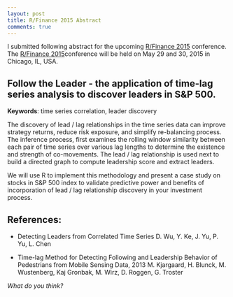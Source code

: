 ```yaml
---
layout: post
title: R/Finance 2015 Abstract
comments: true
---
```


I submitted following abstract for the upcoming [R/Finance 2015](http://www.rinfinance.com/)
conference. The [R/Finance 2015](http://www.rinfinance.com/)conference will be held 
on May 29 and 30, 2015 in Chicago, IL, USA.



Follow the Leader - the application of time-lag series analysis to discover leaders in S&P 500.
---

**Keywords**: time series correlation, leader discovery

The discovery of lead / lag relationships in the time series data can
improve strategy returns, reduce risk exposure, and simplify re-balancing process.
The inference process, first examines the rolling window similarity between each pair of time
series over various lag lengths to determine the existence and strength of co-movements.
The lead / lag relationship is used next to build a directed graph to compute leadership score
and extract leaders.

We will use R to implement this methodology and present a case study on stocks in S&P 500 index
to validate predictive power and benefits of incorporation of lead / lag relationship discovery
in your investment process.


References:
---

* Detecting Leaders from Correlated Time Series
D. Wu, Y. Ke, J. Yu, P. Yu, L. Chen

* Time-lag Method for Detecting
Following and Leadership Behavior of Pedestrians from Mobile Sensing Data, 2013
M. Kjargaard, H. Blunck, M. Wustenberg, Kaj Gronbak, M. Wirz, D. Roggen, G. Troster





*What do you think?*


